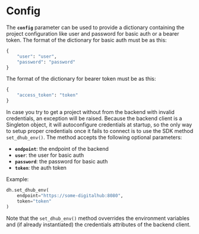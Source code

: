 # Config

The **`config`** parameter can be used to provide a dictionary containing the project configuration like user and password for basic auth or a bearer token. The format of the dictionary for basic auth must be as this:

```python
{
    "user": "user",
    "password": "password"
}
```

The format of the dictionary for bearer token must be as this:

```python
{
    "access_token": "token"
}
```

In case you try to get a project without from the backend with invalid credentials, an exception will be raised.
Because the backend client is a Singleton object, it will autoconfigure credentials at startup, so the only way to setup proper credentials once it fails to connect is to use the SDK method `set_dhub_env()`.
The method accepts the following optional parameters:

- **`endpoint`**: the endpoint of the backend
- **`user`**: the user for basic auth
- **`password`**: the password for basic auth
- **`token`**: the auth token

Example:

```python
dh.set_dhub_env(
    endpoint="https://some-digitalhub:8080",
    token="token"
)
```

Note that the `set_dhub_env()` method ovverrides the environment variables and (if already instantiated) the credentials attributes of the backend client.
